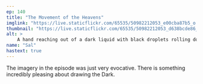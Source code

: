 ```yaml
---
ep: 140
title: "The Movement of the Heavens"
imglink: "https://live.staticflickr.com/65535/50982212053_e00cba87b5_o.jpg"
thumbnail: "https://live.staticflickr.com/65535/50982212053_d638bcde86_q.jpg"
alt: >
    A hand reaching out of a dark liquid with black droplets rolling down the fingers, a night sky in the background
name: "Sal"
hastext: true
---
```

The imagery in the episode was just very evocative. There is something incredibly pleasing about drawing the Dark. 